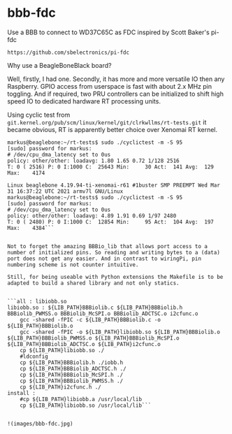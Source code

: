 # bbb-fdc
Use a BBB to connect to WD37C65C as FDC inspired by Scott Baker's pi-fdc

`https://github.com/sbelectronics/pi-fdc`

Why use a BeagleBoneBlack board?

Well, firstly, I had one. Secondly, it has more and more versatile IO then any Raspberry. GPIO access from userspace is fast with about 2.x MHz pin toggling. And if required, two PRU controllers can be initialized to shift high speed IO to dedicated hardware RT processing units. 

Using cyclic test from `git.kernel.org/pub/scm/linux/kernel/git/clrkwllms/rt-tests.git` it became obvious, RT is apparently better choice over Xenomai RT kernel.

```Linux beaglebone 4.19.94-ti-rt-r61 #1buster SMP PREEMPT RT Wed Mar 31 15:22:19 UTC 2021 armv7l GNU/Linux
markus@beaglebone:~/rt-tests$ sudo ./cyclictest -m -S 95
[sudo] password for markus:
# /dev/cpu_dma_latency set to 0us
policy: other/other: loadavg: 1.80 1.65 0.72 1/128 2516
T: 0 ( 2516) P: 0 I:1000 C:  25643 Min:     30 Act:  141 Avg:  129 Max:    4174
 
Linux beaglebone 4.19.94-ti-xenomai-r61 #1buster SMP PREEMPT Wed Mar 31 16:37:22 UTC 2021 armv7l GNU/Linux
markus@beaglebone:~/rt-tests$ sudo ./cyclictest -m -S 95
[sudo] password for markus:
# /dev/cpu_dma_latency set to 0us
policy: other/other: loadavg: 4.89 1.91 0.69 1/97 2480
T: 0 ( 2480) P: 0 I:1000 C:  12854 Min:     95 Act:  104 Avg:  197 Max:    4384```


Not to forget the amazing BBBio_lib that allows port access to a number of initialized pins. So reading and writing bytes to a (data) port does not get any easier. And in contrast to wiringPi, pin numbering scheme is not counter intuitive.

Still, for being useable with Python extensions the Makefile is to be adapted to build a shared library and not only statics.


```all : libiobb.so
libiobb.so : ${LIB_PATH}BBBiolib.c ${LIB_PATH}BBBiolib.h BBBiolib_PWMSS.o BBBiolib_McSPI.o BBBiolib_ADCTSC.o i2cfunc.o
	gcc -shared -fPIC -c ${LIB_PATH}BBBiolib.c -o ${LIB_PATH}BBBiolib.o
	gcc -shared -fPIC -o ${LIB_PATH}libiobb.so ${LIB_PATH}BBBiolib.o ${LIB_PATH}BBBiolib_PWMSS.o ${LIB_PATH}BBBiolib_McSPI.o ${LIB_PATH}BBBiolib_ADCTSC.o ${LIB_PATH}i2cfunc.o
	cp ${LIB_PATH}libiobb.so ./
	#ldconfig
	cp ${LIB_PATH}BBBiolib.h ./iobb.h
	cp ${LIB_PATH}BBBiolib_ADCTSC.h ./
	cp ${LIB_PATH}BBBiolib_McSPI.h ./
	cp ${LIB_PATH}BBBiolib_PWMSS.h ./
	cp ${LIB_PATH}i2cfunc.h ./
install :
	#cp ${LIB_PATH}libiobb.a /usr/local/lib
	cp ${LIB_PATH}libiobb.so /usr/local/lib```


!(images/bbb-fdc.jpg)

